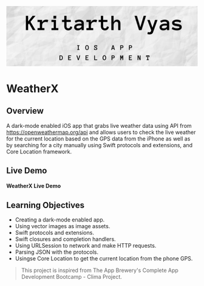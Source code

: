 
![Kritarth Vyas Banner](Documentation/kv-banner.png)

#  WeatherX
## Overview

A dark-mode enabled iOS app that grabs live weather data using API from https://openweathermap.org/api and allows users to check the live weather for the current location based on the GPS data from the iPhone as well as by searching for a city manually using Swift protocols and extensions, and Core Location framework. 

## Live Demo
#### WeatherX Live Demo

## Learning Objectives

* Creating a dark-mode enabled app.
* Using vector images as image assets.
* Swift protocols and extensions. 
* Swift closures and completion handlers.
* Using URLSession to network and make HTTP requests.
* Parsing JSON with the protocols. 
* Usingse Core Location to get the current location from the phone GPS. 


>This project is inspired from The App Brewery's Complete App Development Bootcamp - Clima Project.

